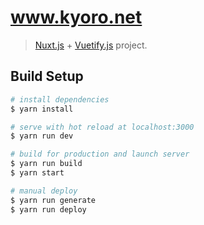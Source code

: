 # www.kyoro.net

> [Nuxt.js](https://github.com/nuxt/nuxt.js) + [Vuetify.js](https://github.com/vuetifyjs/vuetify) project.

## Build Setup

```bash
# install dependencies
$ yarn install

# serve with hot reload at localhost:3000
$ yarn run dev

# build for production and launch server
$ yarn run build
$ yarn start

# manual deploy
$ yarn run generate
$ yarn run deploy
```
